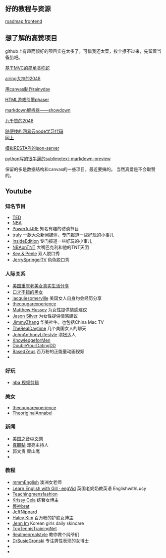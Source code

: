## 好的教程与资源
[roadmap frontend](https://roadmap.sh/frontend)

## 想了解的高赞项目
github上有趣而颜好的项目实在太多了，可惜我还太菜，挨个撩不过来，先留着当备胎吧。


[基于MVC的简单贪吃蛇](https://github.com/leeenx/snake) 

[airing大神的2048](https://github.com/airingursb/2048) 

[用canvas制作rainyday](https://github.com/maroslaw/rainyday.js)

[HTML游戏引擎phaser](https://github.com/photonstorm/phaser)

[markdown解析器——showdown](https://github.com/showdownjs/showdown)

[九千赞的2048](https://github.com/gabrielecirulli/2048)   

[随便找的网易云node学习代码](https://github.com/shenger153/blog2)   
[同上](https://github.com/shenshuai89/nodejs)

[模拟RESTAPI的json-server](https://github.com/typicode/json-server)

[python写的很牛逼的sublimetext-markdown-preview](https://github.com/revolunet/sublimetext-markdown-preview)

保留的多是数据结构和canvas的一些项目，最近要搞的。
当然真爱是不会取赞的。

## Youtube
### 知名节目
+ [TED](https://www.youtube.com/@TED)
+ [NBA](https://www.youtube.com/@NBA)
+ [PowerfulJRE](https://www.youtube.com/@joerogan) 知名有趣的访谈节目
+ [truly](https://www.youtube.com/@truly-channel) 一款大众新闻媒体，专门报道一些好玩的小事儿
+ [InsideEdition](https://www.youtube.com/@InsideEdition/videos) 专门报道一些好玩的小事儿
+ [NBAonTNT](https://www.youtube.com/@NBAonTNT/videos) 大嘴巴克利和他的TNT天团
+ [Key & Peele](https://www.youtube.com/@KeyAndPeele/videos) 双人脱口秀
+ [JerrySpringerTV](https://www.youtube.com/@JerrySpringerTV/videos) 色色脱口秀


### 人际关系
+ [美国重庆老美女真实生活分享](https://www.youtube.com/@user-zn7qb3jo1p/videos)
+ [口才不错的黑女](https://www.youtube.com/@themusingsofacrouton1098/videos)
+ [jacquiesomerville](https://www.youtube.com/@jacquiesomerville-official9752/videos) 美国女人自身约会经历分享
+ [thecougarexperience](https://www.youtube.com/@thecougarexperience)
+ [Matthew Hussey](https://www.youtube.com/@thematthewhussey) 为女性提供情感建议
+ [Jason Silver](https://www.youtube.com/@jasonsilveryt) 为女性提供情感建议
+ [JimmyZhang](https://www.youtube.com/@JimmyZhang) 华美社牛。也包括China Mac TV
+ [TheRealDaytime](https://www.youtube.com/@TheRealDaytime/videos) 几个美国女人的聊天
+ [JohnAnthonyLifestyle](https://www.youtube.com/@JohnAnthonyLifestyle/videos) 泡妞达人
+ [KnowledgeforMen](https://www.youtube.com/@KnowledgeforMen/videos)
+ [DoubleYourDatingDD](https://www.youtube.com/@DoubleYourDatingDD)
+ [BasedZeus](https://www.youtube.com/@BasedZeus/videos) 百万粉的正能量动画视频
+ []()

### 好玩
+ [nba 视频剪辑](https://www.youtube.com/@KingSwish./videos)

### 美女
+ [thecougarexperience](https://www.youtube.com/@thecougarexperience)
+ [TheoriginalAnnabel](https://www.youtube.com/@TheoriginalAnnabel/videos)

### 新闻
+ [美国之音中文网](https://www.youtube.com/@voachinese)
+ [真觀點](https://www.youtube.com/@zhenguandian) 漂亮主持人
+ 郭文贵 翟山鹰
+ []()

### 教程
+ [mmmEnglish](https://www.youtube.com/@mmmEnglish_Emma) 澳洲女老师
+ [Learn English with Gill · engVid](https://www.youtube.com/@engvidGill) 英国老奶奶教英语 EnglishwithLucy
+ [Teachingmensfashion](https://www.youtube.com/@JosecZuniga)
+ [Krissy Cela](https://www.youtube.com/@KrissyCelaa) 练臀女博主
+ [臀神bret](https://www.youtube.com/@bretcontreras1)
+ [JeffNippard](https://www.youtube.com/@JeffNippard)
+ [Haley Kim](https://www.youtube.com/@HaleyKimaking/videos) 百万粉的护肤女博主
+ [Jenn Im](https://www.youtube.com/@clothesencounters/videos) Korean girls daily skincare
+ [TopTennisTrainingNet](https://www.youtube.com/@TopTennisTrainingNet)
+ [Realmenrealstyle](https://www.youtube.com/@Realmenrealstyle/videos) 教你做个纯爷们
+ [DrSusieGronski](https://www.youtube.com/@DrSusieGronski/videos) 专注男性表现的女博士
+ []()
+ []()
